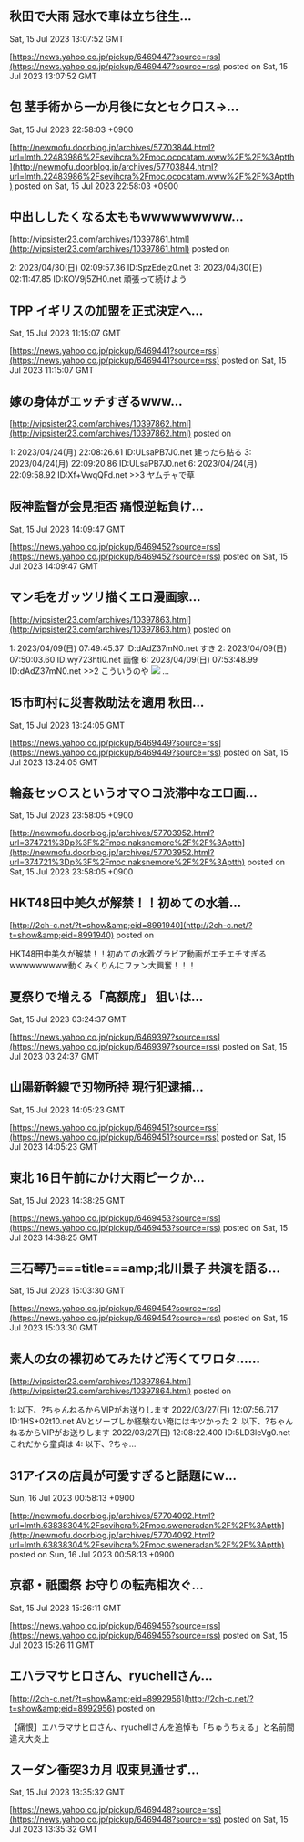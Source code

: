 

## 秋田で大雨 冠水で車は立ち往生...
  Sat, 15 Jul 2023 13:07:52 GMT

[https://news.yahoo.co.jp/pickup/6469447?source=rss](https://news.yahoo.co.jp/pickup/6469447?source=rss)
posted on Sat, 15 Jul 2023 13:07:52 GMT

<!--more-->



##  包 茎手術から一か月後に女とセク口ス→...
  Sat, 15 Jul 2023 22:58:03 +0900

[http://newmofu.doorblog.jp/archives/57703844.html?url=lmth.22483986%2Fsevihcra%2Fmoc.ococatam.www%2F%2F%3Aptth](http://newmofu.doorblog.jp/archives/57703844.html?url=lmth.22483986%2Fsevihcra%2Fmoc.ococatam.www%2F%2F%3Aptth)
posted on Sat, 15 Jul 2023 22:58:03 +0900

<!--more-->



## 中出ししたくなる太ももwwwwwwwww...
  

[http://vipsister23.com/archives/10397861.html](http://vipsister23.com/archives/10397861.html)
posted on 

<!--more-->

2: 2023/04/30(日) 02:09:57.36 ID:SpzEdejz0.net 3: 2023/04/30(日) 02:11:47.85 ID:KOV9j5ZH0.net 頑張って続けよう

## TPP イギリスの加盟を正式決定へ...
  Sat, 15 Jul 2023 11:15:07 GMT

[https://news.yahoo.co.jp/pickup/6469441?source=rss](https://news.yahoo.co.jp/pickup/6469441?source=rss)
posted on Sat, 15 Jul 2023 11:15:07 GMT

<!--more-->



## 嫁の身体がエッチすぎるwww...
  

[http://vipsister23.com/archives/10397862.html](http://vipsister23.com/archives/10397862.html)
posted on 

<!--more-->

1: 2023/04/24(月) 22:08:26.61 ID:ULsaPB7J0.net 建ったら貼る 3: 2023/04/24(月) 22:09:20.86 ID:ULsaPB7J0.net 6: 2023/04/24(月) 22:09:58.92 ID:Xf+VwqQFd.net &gt;&gt;3 ヤムチャで草

## 阪神監督が会見拒否 痛恨逆転負け...
  Sat, 15 Jul 2023 14:09:47 GMT

[https://news.yahoo.co.jp/pickup/6469452?source=rss](https://news.yahoo.co.jp/pickup/6469452?source=rss)
posted on Sat, 15 Jul 2023 14:09:47 GMT

<!--more-->



## マン毛をガッツリ描くエロ漫画家...
  

[http://vipsister23.com/archives/10397863.html](http://vipsister23.com/archives/10397863.html)
posted on 

<!--more-->

1: 2023/04/09(日) 07:49:45.37 ID:dAdZ37mN0.net すき 2: 2023/04/09(日) 07:50:03.60 ID:wy723htl0.net 画像 6: 2023/04/09(日) 07:53:48.99 ID:dAdZ37mN0.net &gt;&gt;2 こういうのや ![](https://livedoor.blogimg.jp/vipsister23/imgs/e/9/e95547e8-s.png) ...

## 15市町村に災害救助法を適用 秋田...
  Sat, 15 Jul 2023 13:24:05 GMT

[https://news.yahoo.co.jp/pickup/6469449?source=rss](https://news.yahoo.co.jp/pickup/6469449?source=rss)
posted on Sat, 15 Jul 2023 13:24:05 GMT

<!--more-->



## 輪姦セッ○スというオマ○コ渋滞中なエ□画...
  Sat, 15 Jul 2023 23:58:05 +0900

[http://newmofu.doorblog.jp/archives/57703952.html?url=374721%3Dp%3F%2Fmoc.naksnemore%2F%2F%3Aptth](http://newmofu.doorblog.jp/archives/57703952.html?url=374721%3Dp%3F%2Fmoc.naksnemore%2F%2F%3Aptth)
posted on Sat, 15 Jul 2023 23:58:05 +0900

<!--more-->



## HKT48田中美久が解禁！！初めての水着...
  

[http://2ch-c.net/?t=show&amp;eid=8991940](http://2ch-c.net/?t=show&amp;eid=8991940)
posted on 

<!--more-->

HKT48田中美久が解禁！！初めての水着グラビア動画がエチエチすぎるwwwwwwwww動くみくりんにファン大興奮！！！

## 夏祭りで増える「高額席」 狙いは...
  Sat, 15 Jul 2023 03:24:37 GMT

[https://news.yahoo.co.jp/pickup/6469397?source=rss](https://news.yahoo.co.jp/pickup/6469397?source=rss)
posted on Sat, 15 Jul 2023 03:24:37 GMT

<!--more-->



## 山陽新幹線で刃物所持 現行犯逮捕...
  Sat, 15 Jul 2023 14:05:23 GMT

[https://news.yahoo.co.jp/pickup/6469451?source=rss](https://news.yahoo.co.jp/pickup/6469451?source=rss)
posted on Sat, 15 Jul 2023 14:05:23 GMT

<!--more-->



## 東北 16日午前にかけ大雨ピークか...
  Sat, 15 Jul 2023 14:38:25 GMT

[https://news.yahoo.co.jp/pickup/6469453?source=rss](https://news.yahoo.co.jp/pickup/6469453?source=rss)
posted on Sat, 15 Jul 2023 14:38:25 GMT

<!--more-->



## 三石琴乃===title===amp;北川景子 共演を語る...
  Sat, 15 Jul 2023 15:03:30 GMT

[https://news.yahoo.co.jp/pickup/6469454?source=rss](https://news.yahoo.co.jp/pickup/6469454?source=rss)
posted on Sat, 15 Jul 2023 15:03:30 GMT

<!--more-->



## 素人の女の裸初めてみたけど汚くてワロタ…...
  

[http://vipsister23.com/archives/10397864.html](http://vipsister23.com/archives/10397864.html)
posted on 

<!--more-->

1: 以下、?ちゃんねるからVIPがお送りします 2022/03/27(日) 12:07:56.717 ID:1HS+02t10.net AVとソープしか経験ない俺にはキツかった 2: 以下、?ちゃんねるからVIPがお送りします 2022/03/27(日) 12:08:22.400 ID:5LD3leVg0.net これだから童貞は 4: 以下、?ちゃ...

##  31アイスの店員が可愛すぎると話題にｗ...
  Sun, 16 Jul 2023 00:58:13 +0900

[http://newmofu.doorblog.jp/archives/57704092.html?url=lmth.63838304%2Fsevihcra%2Fmoc.sweneradan%2F%2F%3Aptth](http://newmofu.doorblog.jp/archives/57704092.html?url=lmth.63838304%2Fsevihcra%2Fmoc.sweneradan%2F%2F%3Aptth)
posted on Sun, 16 Jul 2023 00:58:13 +0900

<!--more-->



## 京都・祇園祭 お守りの転売相次ぐ...
  Sat, 15 Jul 2023 15:26:11 GMT

[https://news.yahoo.co.jp/pickup/6469455?source=rss](https://news.yahoo.co.jp/pickup/6469455?source=rss)
posted on Sat, 15 Jul 2023 15:26:11 GMT

<!--more-->



## エハラマサヒロさん、ryuchellさん...
  

[http://2ch-c.net/?t=show&amp;eid=8992956](http://2ch-c.net/?t=show&amp;eid=8992956)
posted on 

<!--more-->

【痛恨】エハラマサヒロさん、ryuchellさんを追悼も「ちゅうちぇる」と名前間違え大炎上

## スーダン衝突3カ月 収束見通せず...
  Sat, 15 Jul 2023 13:35:32 GMT

[https://news.yahoo.co.jp/pickup/6469448?source=rss](https://news.yahoo.co.jp/pickup/6469448?source=rss)
posted on Sat, 15 Jul 2023 13:35:32 GMT

<!--more-->


